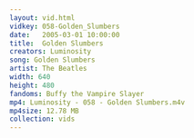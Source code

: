 ```yaml
---
layout: vid.html
vidkey: 058-Golden_Slumbers
date:   2005-03-01 10:00:00
title:  Golden Slumbers
creators: Luminosity
song: Golden Slumbers
artist: The Beatles
width: 640
height: 480
fandoms: Buffy the Vampire Slayer
mp4: Luminosity - 058 - Golden Slumbers.m4v
mp4size: 12.78 MB
collection: vids
---
```


  <div>
  
  </div>
  